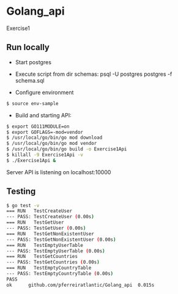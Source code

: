 # Golang_api
Exercise1

## Run locally

- Start postgres
- Execute script from dir schemas:
	psql -U postgres postgres -f schema.sql

- Configure environment

``` bash
$ source env-sample
```

- Build and starting API:

```bash
$ export GO111MODULE=on
$ export GOFLAGS=-mod=vendor
$ /usr/local/go/bin/go mod download
$ /usr/local/go/bin/go mod vendor
$ /usr/local/go/bin/go build -o Exercise1Api
$ killall -9 Exercise1Api -v
$ ./Exercise1Api &
```

Server API is listening on localhost:10000

## Testing

```bash
$ go test -v
=== RUN   TestCreateUser
--- PASS: TestCreateUser (0.00s)
=== RUN   TestGetUser
--- PASS: TestGetUser (0.00s)
=== RUN   TestGetNonExistentUser
--- PASS: TestGetNonExistentUser (0.00s)
=== RUN   TestEmptyUserTable
--- PASS: TestEmptyUserTable (0.00s)
=== RUN   TestGetCountries
--- PASS: TestGetCountries (0.00s)
=== RUN   TestEmptyCountryTable
--- PASS: TestEmptyCountryTable (0.00s)
PASS
ok  	github.com/pferreiratlantic/Golang_api	0.015s

```
